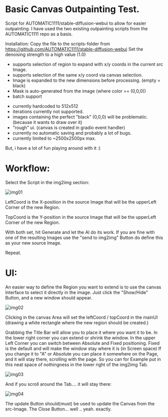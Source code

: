 Basic Canvas Outpainting Test.
===============================
Script for AUTOMATIC1111/stable-diffusion-webui to allow for easier outpainting.
I have used the two existing outpainting scripts from the AUTOMATIC1111 repo as a basis.

Installation:
Copy the file to the scripts-folder from https://github.com/AUTOMATIC1111/stable-diffusion-webui
Set the denoising strength to a high value (1.0)

+ supports selection of region to expand with x/y coords in the current src Image.
+ supports selection of the same x/y coord via canvas selection.
+ Image is expanded to the new dimensions before processing. (empty = black)
+ Mask is auto-generated from the image (where color == (0,0,0))
+ batch support

- currently hardcoded to 512x512
- iterations currently not supported.
- images containing the perfect "black" (0,0,0) will be problematic. (because it wants to draw over it)
- "rough" ui. (canvas is created in gradio event handler)
- currently no automatic saving and probably a lot of bugs.
- currently limited to ~2500x2500px max.

But, i have a lot of fun playing around with it :)


Workflow:  
=========
Select the Script in the img2img section:

![img01](https://user-images.githubusercontent.com/86352149/197693588-51454cdc-8fd8-4822-b943-b08f14f1dcc1.jpg)

LeftCoord is the X-position in the source Image that will be the upperLeft Corner of the new Region.

TopCoord is the Y-position in the source Image that will be the upperLeft Corner of the new Region.

With both set, hit Generate and let the AI do its work. If you are fine with one of the resulting Images use the "send to img2img" Button do define this as your new source Image.

Repeat.

UI:  
======
An easier way to define the Region you want to extend is to use the canvas Interface to select it directly in the image.
Just click the "Show/Hide" Button, and a new window should appear.

![img02](https://user-images.githubusercontent.com/86352149/197694743-7b73e105-8944-4763-907a-06a5856000af.jpg)

Clicking in the canvas Area will set the leftCoord / topCoord in the mainUI (drawing a white rectangle where the new region should be created.)

Grabbing the Title Bar will allow you to place it where you want it to be.
In the lower right corner you can extend or shrink the window.
In the upper Left Corner you can switch between Absolute and Fixed positioning. Fixed is the default and will make the window stay where it is (in Screen space)
If you change it to "A" or Absolute you can place it somewhere on the Page, and it will stay there, scrolling with the page. So you can for Example put in this neat space of nothingness in the lower right of the img2img Tab.

![img03](https://user-images.githubusercontent.com/86352149/197695664-75457a68-2882-48f6-bebf-9894685cd952.jpg)

And if you scroll around the Tab.... it will stay there:

![img04](https://user-images.githubusercontent.com/86352149/197695730-bcc0d984-f9f2-43de-93cd-f7893c944586.jpg)

The update Button should(must) be used to update the Canvas from the src-Image.
The Close Button... well .. yeah. exactly.

